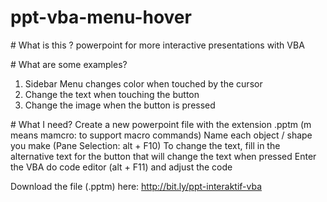 ﻿# ppt-vba-menu-hover
﻿# What is this ?
powerpoint for more interactive presentations with VBA

﻿# What are some examples?
1. Sidebar Menu changes color when touched by the cursor
2. Change the text when touching the button
3. Change the image when the button is pressed

﻿# What I need?
Create a new powerpoint file with the extension .pptm (m means mamcro: to support macro commands)
Name each object / shape you make (Pane Selection: alt + F10)
To change the text, fill in the alternative text for the button that will change the text when pressed
Enter the VBA do code editor (alt + F11) and adjust the code

Download the file (.pptm) ​​here: http://bit.ly/ppt-interaktif-vba
